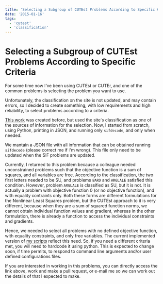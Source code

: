 ```yaml
---
title: 'Selecting a Subgroup of CUTEst Problems According to Specific Criteria'
date: '2015-01-16'
tags:
  - 'cutest'
  - 'classification'
---
```


# Selecting a Subgroup of CUTEst Problems According to Specific Criteria

For some time now I've been using CUTEst or CUTEr,
and one of the common problems is selecting the problem you
want to use.

Unfortunately, the classification on the site is not updated,
and may contain errors, so I decided to create something,
with low requirements and high reliability, to select problems
according to a criteria.

[This work](https://github.com/abelsiqueira/cute-problem-chooser)
was created before, but used the site's classification as one
of the sources of information for the selection.
Now, I started from scratch, using Python, printing in JSON,
and running only `sifdecode`, and only when needed.

We mantain a JSON file with all information that can be obtained
running `sifdecode` (please correct me if I'm wrong).
This file only need to be updated when the SIF problems are updated.

Currently, I returned to this problem because a colleague needed
unconstrained problems such that the objective function is a sum of
squares, and all variables are free.
According to the classification, the two first letters needed to be
SU, and problems `BARD` and `ARGLALE` satisfied this condition.
However, problem `ARGLALE` is classified as SU, but it is not.
It is actually a problem with objective function 0 (or no objective
function), and with equality contraints only.
Both these forms are different formulations for the Nonlinear Least Squares
problem, but the CUTEst approach to it is very different, because
when they are a sum of squared function norms, we cannot obtain individual
function values and gradient, whereas in the other formulation,
there is already a function to access the individual constraints and gradients.

Hence, we needed to select all problems with no defined objective function,
with equality constraints, and only free variables.
The current implemented version of
[my scripts](https://github.com/abelsiqueira/cute-problem-chooser)
reflect this need.
So, if you need a different criteria met, you will need to hardcode it
using python. This is expected to change soon, if time permits,
to respond to command line arguments and/or user defined configurations
files.

If you are interested in working in this problems,
you can directly access the link above, work and make a pull request,
or e-mail me so we can work out the details of that I expected to make.
